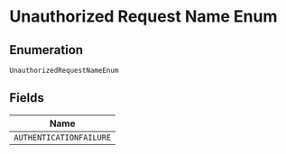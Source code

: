 
# Unauthorized Request Name Enum

## Enumeration

`UnauthorizedRequestNameEnum`

## Fields

| Name |
|  --- |
| `AUTHENTICATIONFAILURE` |

